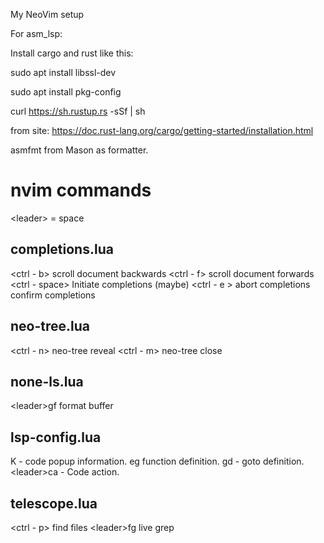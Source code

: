 My NeoVim setup

For asm_lsp:

Install cargo and rust like this:

sudo apt install libssl-dev

sudo apt install pkg-config

curl https://sh.rustup.rs -sSf | sh

from site: https://doc.rust-lang.org/cargo/getting-started/installation.html

asmfmt from Mason as formatter.

# nvim commands
\<leader> = space
## completions.lua
<ctrl - b> scroll document backwards
<ctrl - f> scroll document forwards
<ctrl - space> Initiate completions (maybe)
<ctrl - e > abort completions
<CR> confirm completions
## neo-tree.lua
<ctrl - n> neo-tree reveal
<ctrl - m> neo-tree close
## none-ls.lua
\<leader\>gf format buffer
## lsp-config.lua
K - code popup information. eg function definition.
gd - goto definition.
\<leader\>ca - Code action.
## telescope.lua
<ctrl - p> find files
\<leader\>fg live grep
